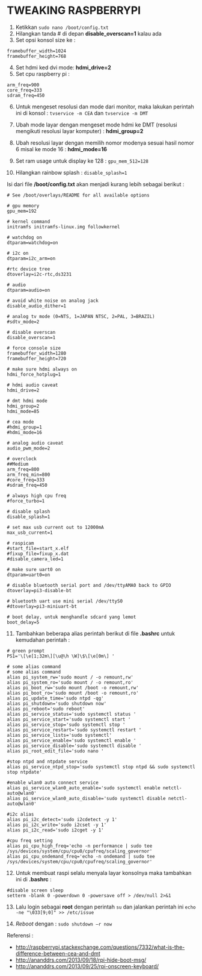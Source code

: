 # TWEAKING RASPBERRYPI
1.	Ketikkan `sudo nano /boot/config.txt`
2.	Hilangkan tanda # di depan **disable_overscan=1** kalau ada
3.	Set opsi konsol size ke :
 ```
 framebuffer_width=1024
 framebuffer_height=768
 ```

4.	Set hdmi ked dvi mode: **hdmi_drive=2**
5.	Set cpu raspberry pi :
 ```
 arm_freq=900
 core_freq=333
 sdram_freq=450
 ```

6. Untuk mengeset resolusi dan mode dari monitor, maka lakukan perintah ini di konsol : `tvservice -m CEA` dan `tvservice -m DMT`

7. Ubah mode layar dengan mengeset mode hdmi ke DMT (resolusi mengikuti resolusi layar komputer) : **hdmi_group=2**

8. Ubah resolusi layar dengan memilih nomor modenya sesuai hasil nomor 6 misal ke mode 16 : **hdmi_mode=16**

9.	Set ram usage untuk display ke 128 :
 `gpu_mem_512=128`

10.	Hilangkan rainbow splash :
 `disable_splash=1`
 
Isi dari file **/boot/config.txt** akan menjadi kurang lebih sebagai berikut :

```
# See /boot/overlays/README for all available options

# gpu memory
gpu_mem=192

# kernel command
initramfs initramfs-linux.img followkernel

# watchdog on
dtparam=watchdog=on

# i2c on
dtparam=i2c_arm=on

#rtc device tree
dtoverlay=i2c-rtc,ds3231

# audio
dtparam=audio=on

# avoid white noise on analog jack
disable_audio_dither=1

# analog tv mode (0=NTS, 1=JAPAN NTSC, 2=PAL, 3=BRAZIL)
#sdtv_mode=2

# disable overscan
disable_overscan=1

# force console size
framebuffer_width=1280
framebuffer_height=720

# make sure hdmi always on
hdmi_force_hotplug=1

# hdmi audio caveat
hdmi_drive=2

# dmt hdmi mode
hdmi_group=2
hdmi_mode=85

# cea mode
#hdmi_group=1
#hdmi_mode=16

# analog audio caveat
audio_pwm_mode=2

# overclock
##Medium
arm_freq=800
arm_freq_min=800
#core_freq=333
#sdram_freq=450

# always high cpu freq
#force_turbo=1

# disable splash
disable_splash=1

# set max usb current out to 12000mA
max_usb_current=1

# raspicam
#start_file=start_x.elf
#fixup_file=fixup_x.dat
#disable_camera_led=1

# make sure uart0 on
dtparam=uart0=on

# disable bluetooth serial port and /dev/ttyAMA0 back to GPIO
dtoverlay=pi3-disable-bt

# bluetooth uart use mini serial /dev/ttyS0
#dtoverlay=pi3-miniuart-bt

# boot delay, untuk menghandle sdcard yang lemot
boot_delay=5
```

11. Tambahkan beberapa alias perintah berikut di file **.bashrc** untuk kemudahan perintah :
 ```
 # green prompt
 PS1='\[\e[1;32m\][\u@\h \W]\$\[\e[0m\] '
 
 # some alias command
 # some alias command
 alias pi_system_rw='sudo mount / -o remount,rw'
 alias pi_system_ro='sudo mount / -o remount,ro'
 alias pi_boot_rw='sudo mount /boot -o remount,rw'
 alias pi_boot_ro='sudo mount /boot -o remount,ro'
 alias pi_update_time='sudo ntpd -qg'
 alias pi_shutdown='sudo shutdown now'
 alias pi_reboot='sudo reboot'
 alias pi_service_status='sudo systemctl status '
 alias pi_service_start='sudo systemctl start '
 alias pi_service_stop='sudo systemctl stop '
 alias pi_service_restart='sudo systemctl restart '
 alias pi_service_lists='sudo systemctl'
 alias pi_service_enable='sudo systemctl enable '
 alias pi_service_disable='sudo systemctl disable '
 alias pi_root_edit_file='sudo nano '
 
 #stop ntpd and ntpdate service
 alias pi_service_ntpd_stop='sudo systemctl stop ntpd && sudo systemctl stop ntpdate'
 
 #enable wlan0 auto connect service
 alias pi_service_wlan0_auto_enable='sudo systemctl enable netctl-auto@wlan0'
 alias pi_service_wlan0_auto_disable='sudo systemctl disable netctl-auto@wlan0'
 
 #i2c alias
 alias pi_i2c_detect='sudo i2cdetect -y 1'
 alias pi_i2c_write='sudo i2cset -y 1'
 alias pi_i2c_read='sudo i2cget -y 1'
 
 #cpu freq setting
 alias pi_cpu_high_freq='echo -n performance | sudo tee /sys/devices/system/cpu/cpu0/cpufreq/scaling_governor'
 alias pi_cpu_ondemand_freq='echo -n ondemand | sudo tee /sys/devices/system/cpu/cpu0/cpufreq/scaling_governor'
 ```

12. Untuk membuat raspi selalu menyala layar konsolnya maka tambahkan ini di **.bashrc** :
 ```
 #disable screen sleep
 setterm -blank 0 -powerdown 0 -powersave off > /dev/null 2>&1
 ```
 
13. Lalu login sebagai **root** dengan perintah `su` dan jalankan perintah ini `echo -ne "\033[9;0]" >> /etc/issue`

14.	*Reboot* dengan : `sudo shutdown –r now`

Referensi :
- http://raspberrypi.stackexchange.com/questions/7332/what-is-the-difference-between-cea-and-dmt
- http://ananddrs.com/2013/09/18/rpi-hide-boot-msg/
- http://ananddrs.com/2013/09/25/rpi-onscreen-keyboard/

